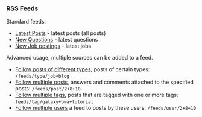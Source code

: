 ### RSS Feeds

 Standard feeds: 

*   [Latest Posts](/feeds/latest/) - latest posts (all posts)
*   [New Questions](/feeds/type/question/) - latest questions
*   [New Job postings](/feeds/type/job/) - latest jobs

Advanced usage, multiple sources can be added to a feed. 

*   [Follow posts of different types](/feeds/type/job+blog/), posts of certain types: `` /feeds/type/job+blog ``
*   [Follow multiple posts](/feeds/post/2+8+10), answers and comments attached to the specified posts: `` /feeds/post/2+8+10 ``
*   [Follow multiple tags](/feeds/tag/galaxy+bwa+tutorial), posts that are tagged with one or more tags: `` feeds/tag/galaxy+bwa+tutorial ``
*   [Follow multiple users](/feeds/user/2+8+10) a feed to posts by these users: `` /feeds/user/2+8+10 ``